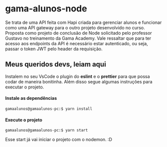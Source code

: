 # gama-alunos-node

Se trata de uma API feita com Hapi criada para gerenciar alunos e funcionar como uma API gateway para o outro projeto desenvolvido no curso. Proposta como projeto de conclusão de Node solicitado pelo professor Gustavo no treinamento da Gama Academy. Vale ressaltar que para ter acesso aos endpoints da API é necessário estar autenticado, ou seja, passar o token JWT pelo header da requisição.

## Meus queridos devs, leiam aqui

Instalem no seu VsCode o plugin do **eslint** e o **prettier** para que possa codar de maneira bonitinha. Além disso segue algumas instruções para executar o projeto.
#### Instale as dependências
```console
gamaalunos@gamaalunos-pc:$ yarn install
```
#### Execute o projeto
```console
gamaalunos@gamaalunos-pc:$ yarn start
```
Esse start já vai iniciar o projeto com o nodemon. :D